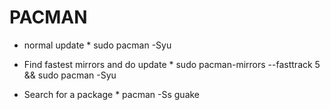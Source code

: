 # PACMAN #

* normal update *
sudo pacman -Syu

* Find fastest mirrors and do update *
sudo pacman-mirrors --fasttrack 5 && sudo pacman -Syu

* Search for a package *
pacman -Ss guake

